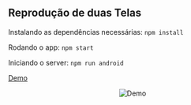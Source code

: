 ## Reprodução de duas Telas

Instalando as dependências necessárias: ``npm install``

Rodando o app: ```npm start```

Iniciando o server: ```npm run android```

[Demo](https://drive.google.com/file/d/1ZXvT2ehtLX1JlBx08f0KXSi96suPLxGE/view?usp=sharing)

<p align="center">
    <img src="https://media2.giphy.com/media/Kzb8dZ9YRkCfBBR90w/giphy.gif" alt="Demo">
</p>
